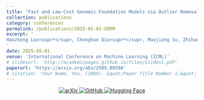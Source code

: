 ```yaml
---
title: "Fast and Low-Cost Genomic Foundation Models via Outlier Removal"
collection: publications
category: conferences
permalink: /publications/2025-05-01-GERM
excerpt: '
Haozheng Luo<sup>*</sup>, Chenghao Qiu<sup>*</sup>, Maojiang Su, Zhihan Zhou, Zoe Mehta, Guo Ye, Jerry Yao-Chieh Hu, Han Liu<sup>†</sup>
'
date: 2025-05-01
venue: 'International Conference on Machine Learning (ICML)'
# slidesurl: 'http://academicpages.github.io/files/slides1.pdf'
paperurl: 'https://arxiv.org/abs/2505.00598'
# citation: 'Your Name, You. (2009). &quot;Paper Title Number 1.&quot; <i>Journal 1</i>. 1(1).'
---
```

<p align="center">
  <a href="https://arxiv.org/abs/2505.00598" target="_blank">
    <img src="https://img.shields.io/badge/arXiv-ff0000.svg?style=for-the-badge" alt="arXiv">
  </a>
  <a href="https://github.com/MAGICS-LAB/GERM" target="_blank">
    <img src="https://img.shields.io/badge/GitHub-000000?style=for-the-badge&logo=github&logoColor=white" alt="GitHub">
  </a>
  <a href="https://huggingface.co/collections/magicslabnu/germ-67f5e49e710956423d549e9b" target="_blank">
    <img src="https://img.shields.io/badge/Hugging%20Face-fcd022?style=for-the-badge&logo=huggingface&logoColor=000" alt="Hugging Face">
  </a>
</p>

